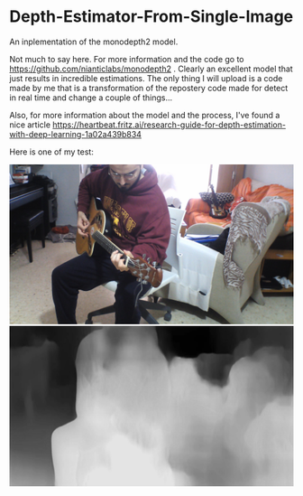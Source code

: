 # Depth-Estimator-From-Single-Image
An inplementation of the monodepth2 model.

Not much to say here. For more information and the code go to https://github.com/nianticlabs/monodepth2 .
Clearly an excellent model that just results in incredible estimations.
The only thing I will upload is a code made by me that is a transformation of the repostery code made for detect in real time and change a couple of things...

Also, for more information about the model and the process, I've found a nice article https://heartbeat.fritz.ai/research-guide-for-depth-estimation-with-deep-learning-1a02a439b834


Here is one of my test:

![](WIN_20200408_12_27_26_Pro.jpg)
![](WIN_20200408_12_27_26_Pro_disp.jpeg)

